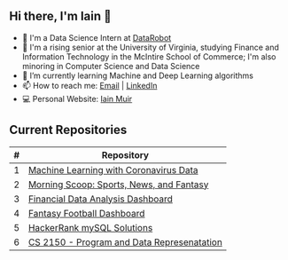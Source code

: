 ## Hi there, I'm Iain 👋

- 👔    I'm a Data Science Intern at [DataRobot](https://www.datarobot.com/)
- 🎒   I'm a rising senior at the University of Virginia, studying Finance and Information Technology in the McIntire School of Commerce; I'm also minoring in Computer Science and Data Science
- 🌱   I’m currently learning Machine and Deep Learning algorithms
- 📫   How to reach me: [Email](iam9ez@virginia.edu) | [LinkedIn](https://www.linkedin.com/in/iain-muir-b37718164/)
- 💻   Personal Website: [Iain Muir](https://iainmuir6.github.io/)

## Current Repositories
\# | Repository
------------ | -------------
1 | [Machine Learning with Coronavirus Data](https://github.com/iainmuir6/Machine-Learning-with-Coronavirus-Data)
2 | [Morning Scoop: Sports, News, and Fantasy](https://github.com/iainmuir6/MorningScoop-Sports-News-Fantasy)
3 | [Financial Data Analysis Dashboard](https://github.com/iainmuir6/Financial-Data-Analysis-Dashboard)
4 | [Fantasy Football Dashboard](https://github.com/iainmuir6/Fantasy-Football-Dashboard)
5 | [HackerRank mySQL Solutions](https://github.com/iainmuir6/HackerRank-mySQL-Solutions)
6 | [CS 2150 - Program and Data Represenatation](https://github.com/iainmuir6/Program-and-Data-Representation)

<!--
**iainmuir6/iainmuir6** is a ✨ _special_ ✨ repository because its `README.md` (this file) appears on your GitHub profile.

Here are some ideas to get you started:

- 🔭 I’m currently working on ...
- 🌱 I’m currently learning ...
- 👯 I’m looking to collaborate on ...
- 🤔 I’m looking for help with ...
- 💬 Ask me about ...
- 📫 How to reach me: ...
- 😄 Pronouns: ...
- ⚡ Fun fact: ...
-->
